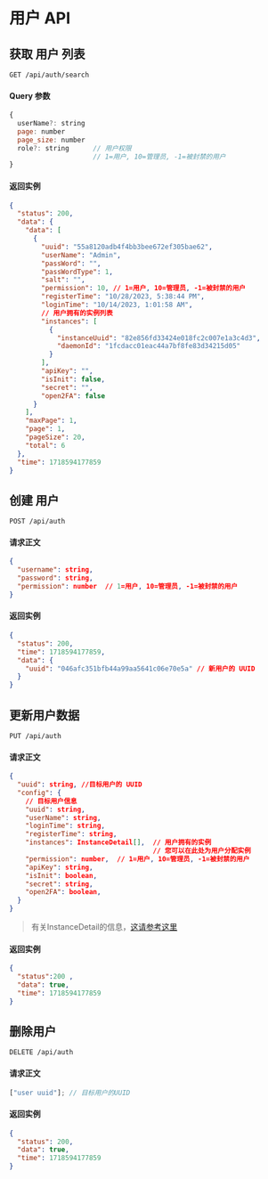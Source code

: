 # 用户 API

## 获取 用户 列表

```http
GET /api/auth/search
```

#### Query 参数

```js
{
  userName?: string
  page: number
  page_size: number
  role?: string      // 用户权限
                     // 1=用户, 10=管理员, -1=被封禁的用户
}
```

#### 返回实例

```json
{
  "status": 200,
  "data": {
    "data": [
      {
        "uuid": "55a8120adb4f4bb3bee672ef305bae62",
        "userName": "Admin",
        "passWord": "",
        "passWordType": 1,
        "salt": "",
        "permission": 10, // 1=用户, 10=管理员, -1=被封禁的用户
        "registerTime": "10/28/2023, 5:38:44 PM",
        "loginTime": "10/14/2023, 1:01:58 AM",
        // 用户拥有的实例列表
        "instances": [
          {
            "instanceUuid": "82e856fd33424e018fc2c007e1a3c4d3",
            "daemonId": "1fcdacc01eac44a7bf8fe83d34215d05"
          }
        ],
        "apiKey": "",
        "isInit": false,
        "secret": "",
        "open2FA": false
      }
    ],
    "maxPage": 1,
    "page": 1,
    "pageSize": 20,
    "total": 6
  },
  "time": 1718594177859
}
```

## 创建 用户

```http
POST /api/auth
```

#### 请求正文

```json
{
  "username": string,
  "password": string,
  "permission": number  // 1=用户, 10=管理员, -1=被封禁的用户
}
```

#### 返回实例

```json
{
  "status": 200,
  "time": 1718594177859,
  "data": {
    "uuid": "046afc351bfb44a99aa5641c06e70e5a" // 新用户的 UUID
  }
}
```

## 更新用户数据

```http
PUT /api/auth
```

#### 请求正文

```json
{
  "uuid": string, //目标用户的 UUID
  "config": {
    // 目标用户信息
    "uuid": string,
    "userName": string,
    "loginTime": string,
    "registerTime": string,
    "instances": InstanceDetail[],  // 用户拥有的实例
                                    // 您可以在此处为用户分配实例
    "permission": number,  // 1=用户, 10=管理员, -1=被封禁的用户
    "apiKey": string,
    "isInit": boolean,
    "secret": string,
    "open2FA": boolean,
  }
}
```

> 有关InstanceDetail的信息，[这请参考这里](./api_instance.md#示例详细信息)

#### 返回实例

```json
{
  "status":200 ,
  "data": true,
  "time": 1718594177859
}
```

## 删除用户

```http
DELETE /api/auth
```

#### 请求正文

```js
["user uuid"]; // 目标用户的UUID
```

#### 返回实例

```json
{
  "status": 200,
  "data": true,
  "time": 1718594177859
}
```
